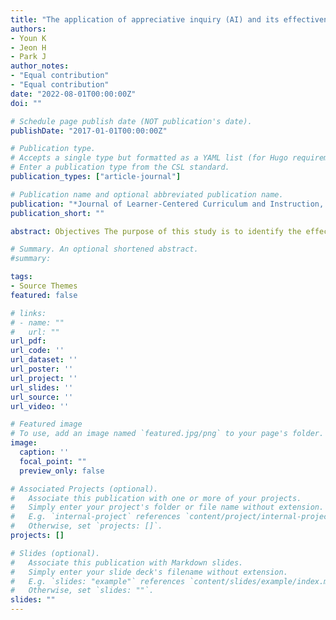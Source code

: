 ```yaml
---
title: "The application of appreciative inquiry (AI) and its effectiveness on social welfare coursework: a case study"
authors:
- Youn K
- Jeon H
- Park J
author_notes:
- "Equal contribution"
- "Equal contribution"
date: "2022-08-01T00:00:00Z"
doi: ""

# Schedule page publish date (NOT publication's date).
publishDate: "2017-01-01T00:00:00Z"

# Publication type.
# Accepts a single type but formatted as a YAML list (for Hugo requirements).
# Enter a publication type from the CSL standard.
publication_types: ["article-journal"]

# Publication name and optional abbreviated publication name.
publication: "*Journal of Learner-Centered Curriculum and Instruction, 22*(16), 191-209, https://doi.org/10.22251/jlcci.2022.22.16.191"
publication_short: ""

abstract: Objectives The purpose of this study is to identify the effectiveness of appreciative inquiry (AI) and how it can be applied to social welfare coursework. Ultimately, the present study aims to boost participatory learning, discover positive aspects of students, and enhance the capability of voluntary AI learning. Methods D University students (N = 34) participated in the 5-D model AI learning. Pre- and post-test was completed to evaluate the effectiveness of AI. Results The 5-D model (e.g., Define, Discovery, Dream, Design, and Desitny) with a single theme for each group appears to be the most desirable method for employing AI in social welfare coursework. Pre- and post-test reveals that the AI class effectiveness of individuals, teams, and team cooperation is augmented. Specifically, the individuals' positive psychological capital varaibles illustrate the highest (average .53 higher). Conclusions Results suggest that AI application in social welfare coursework may be effective for participatory learning and voluntary AI learning. To better implement AI in coursework, future research should consider developing systematic AI processes and objective evaluation tools based on the 5-D model, as well as exploring an action plan, a best practice, and positive questions corresponding to social welfare courses..

# Summary. An optional shortened abstract.
#summary:

tags:
- Source Themes
featured: false

# links:
# - name: ""
#   url: ""
url_pdf: 
url_code: ''
url_dataset: ''
url_poster: ''
url_project: ''
url_slides: ''
url_source: ''
url_video: ''

# Featured image
# To use, add an image named `featured.jpg/png` to your page's folder. 
image:
  caption: ''
  focal_point: ""
  preview_only: false

# Associated Projects (optional).
#   Associate this publication with one or more of your projects.
#   Simply enter your project's folder or file name without extension.
#   E.g. `internal-project` references `content/project/internal-project/index.md`.
#   Otherwise, set `projects: []`.
projects: []

# Slides (optional).
#   Associate this publication with Markdown slides.
#   Simply enter your slide deck's filename without extension.
#   E.g. `slides: "example"` references `content/slides/example/index.md`.
#   Otherwise, set `slides: ""`.
slides: ""
---
```



